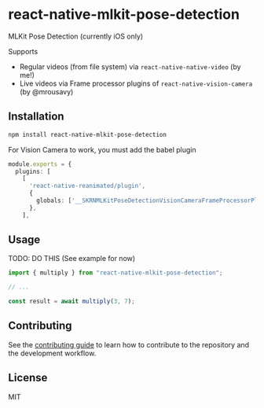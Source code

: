 # react-native-mlkit-pose-detection

MLKit Pose Detection (currently iOS only)

Supports
- Regular videos (from file system) via `react-native-native-video` (by me!)
- Live videos via Frame processor plugins of `react-native-vision-camera` (by @mrousavy)


## Installation

```sh
npm install react-native-mlkit-pose-detection
```

For Vision Camera to work, you must add the babel plugin
````ts
module.exports = {
  plugins: [
    [
      'react-native-reanimated/plugin',
      {
        globals: ['__SKRNMLKitPoseDetectionVisionCameraFrameProcessorPlugin'],
      },
    ],
````

## Usage

TODO: DO THIS
(See example for now)

```js
import { multiply } from "react-native-mlkit-pose-detection";

// ...

const result = await multiply(3, 7);
```

## Contributing

See the [contributing guide](CONTRIBUTING.md) to learn how to contribute to the repository and the development workflow.

## License

MIT
